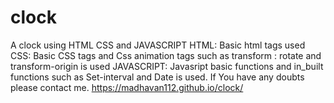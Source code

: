 # clock
A clock using HTML CSS and JAVASCRIPT
HTML:
Basic html tags used
CSS:
Basic CSS tags and Css animation tags  such as transform : rotate and  transform-origin is used
JAVASCRIPT:
Javasript basic functions and in_built functions such as Set-interval and Date is used.
If You have any doubts please contact me.
https://madhavan112.github.io/clock/
